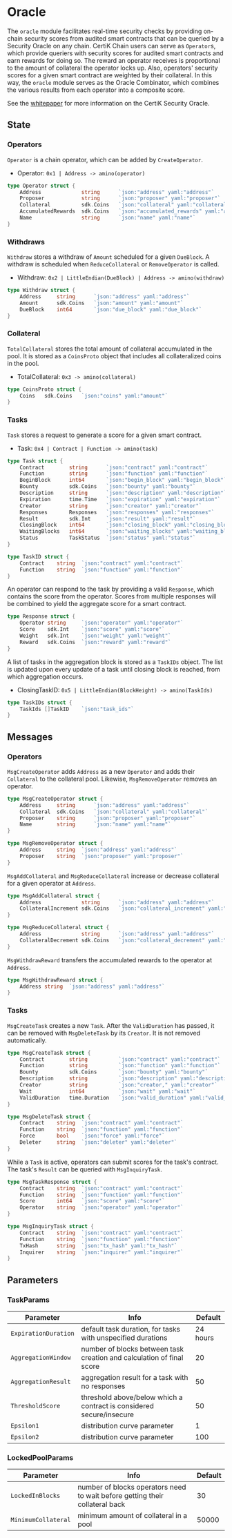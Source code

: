 # Oracle

The `oracle` module facilitates real-time security checks by providing on-chain security scores from audited smart contracts that can be queried by a Security Oracle on any chain.
CertiK Chain users can serve as `Operator`s, which provide queriers with security scores for audited smart contracts and earn rewards for doing so. The reward an operator receives is proportional to the amount of collateral the operator locks up. Also, operators' security scores for a given smart contract are weighted by their collateral. In this way, the `oracle` module serves as the Oracle Combinator, which combines the various results from each operator into a composite score.

See the [whitepaper](https://www.certik.foundation/whitepaper#2-CertiK-Security-Oracle) for more information on the CertiK Security Oracle.


## State

### Operators

`Operator` is a chain operator, which can be added by `CreateOperator`.

- Operator: `0x1 | Address -> amino(operator)`

```go
type Operator struct {
    Address             string      `json:"address" yaml:"address"`
    Proposer            string      `json:"proposer" yaml:"proposer"`
    Collateral          sdk.Coins   `json:"collateral" yaml:"collateral"`
    AccumulatedRewards  sdk.Coins   `json:"accumulated_rewards" yaml:"accumulated_rewards"`
    Name                string      `json:"name" yaml:"name"`
}
```

### Withdraws

`Withdraw` stores a withdraw of `Amount` scheduled for a given `DueBlock`. A withdraw is scheduled when `ReduceCollateral` or `RemoveOperator` is called.

- Withdraw: `0x2 | LittleEndian(DueBlock) | Address -> amino(withdraw)`

```go
type Withdraw struct {
    Address     string      `json:"address" yaml:"address"`
    Amount      sdk.Coins   `json:"amount" yaml:"amount"`
    DueBlock    int64       `json:"due_block" yaml:"due_block"`
}
```

### Collateral

`TotalCollateral` stores the total amount of collateral accumulated in the pool. It is stored as a `CoinsProto` object that includes all collateralized coins in the pool.

- TotalCollateral: `0x3 -> amino(collateral)`

```go
type CoinsProto struct {
    Coins   sdk.Coins   `json:"coins" yaml:"amount"`
}
```

### Tasks

`Task` stores a request to generate a score for a given smart contract.

- Task: `0x4 | Contract | Function -> amino(task)`

```go
type Task struct {
    Contract        string      `json:"contract" yaml:"contract"`
    Function        string      `json:"function" yaml:"function"`
    BeginBlock      int64       `json:"begin_block" yaml:"begin_block"`
    Bounty          sdk.Coins   `json:"bounty" yaml:"bounty"`
    Description     string      `json:"description" yaml:"description"`
    Expiration      time.Time   `json:"expiration" yaml:"expiration"`
    Creator         string		`json:"creator" yaml:"creator"`
    Responses       Responses   `json:"responses" yaml:"responses"`
    Result          sdk.Int     `json:"result" yaml:"result"`
    ClosingBlock    int64       `json:"closing_block" yaml:"closing_block"`
    WaitingBlocks   int64       `json:"waiting_blocks" yaml:"waiting_blocks"`
    Status          TaskStatus  `json:"status" yaml:"status"`
}

type TaskID struct {
    Contract    string  `json:"contract" yaml:"contract"`
    Function    string  `json:"function" yaml:"function"`
}
```

An operator can respond to the task by providing a valid `Response`, which contains the score from the operator. Scores from multiple responses will be combined to yield the aggregate score for a smart contract.

```go
type Response struct {
    Operator string		`json:"operator" yaml:"operator"`
    Score    sdk.Int	`json:"score" yaml:"score"`
    Weight   sdk.Int	`json:"weight" yaml:"weight"`
    Reward   sdk.Coins	`json:"reward" yaml:"reward"`
}
```

A list of tasks in the aggregation block is stored as a `TaskIDs` object. The list is updated upon every update of a task until closing block is reached, from which aggregation occurs.

- ClosingTaskID: `0x5 | LittleEndian(BlockHeight) -> amino(TaskIds)`

```go
type TaskIDs struct {
    TaskIds []TaskID    `json:"task_ids"`
}
```

## Messages

### Operators

`MsgCreateOperator` adds `Address` as a new `Operator` and adds their `Collateral` to the collateral pool. Likewise, `MsgRemoveOperator` removes an operator.

```go
type MsgCreateOperator struct {
    Address     string      `json:"address" yaml:"address"`
    Collateral  sdk.Coins   `json:"collateral" yaml:"collateral"`
    Proposer    string      `json:"proposer" yaml:"proposer"`
    Name        string      `json:"name" yaml:"name"`
}

type MsgRemoveOperator struct {
    Address     string  `json:"address" yaml:"address"`
    Proposer    string  `json:"proposer" yaml:"proposer"`
}
```

`MsgAddCollateral` and `MsgReduceCollateral` increase or decrease collateral for a given operator at `Address`.

```go
type MsgAddCollateral struct {
    Address             string      `json:"address" yaml:"address"`
    CollateralIncrement sdk.Coins   `json:"collateral_increment" yaml:"collateral_increment"`
}

type MsgReduceCollateral struct {
    Address             string      `json:"address" yaml:"address"`
    CollateralDecrement sdk.Coins   `json:"collateral_decrement" yaml:"collateral_decrement"`
}
```

`MsgWithdrawReward` transfers the accumulated rewards to the operator at `Address`.

```go
type MsgWithdrawReward struct {
    Address string  `json:"address" yaml:"address"`
}
```

### Tasks

`MsgCreateTask` creates a new `Task`. After the `ValidDuration` has passed, it can be removed with `MsgDeleteTask` by its `Creator`. It is not removed automatically.

```go
type MsgCreateTask struct {
    Contract        string          `json:"contract" yaml:"contract"`
    Function        string          `json:"function" yaml:"function"`
    Bounty          sdk.Coins       `json:"bounty" yaml:"bounty"`
    Description     string          `json:"description" yaml:"description"`
    Creator         string          `json:"creator," yaml:"creator"`
    Wait            int64           `json:"wait" yaml:"wait"`
    ValidDuration   time.Duration   `json:"valid_duration" yaml:"valid_duration"`
}

type MsgDeleteTask struct {
    Contract    string  `json:"contract" yaml:"contract"`
    Function    string  `json:"function" yaml:"function"`
    Force       bool    `json:"force" yaml:"force"`
    Deleter     string  `json:"deleter" yaml:"deleter"`
}
```

While a `Task` is active, operators can submit scores for the task's contract. The task's `Result` can be queried with `MsgInquiryTask`.

```go
type MsgTaskResponse struct {
    Contract    string  `json:"contract" yaml:"contract"`
    Function    string  `json:"function" yaml:"function"`
    Score       int64   `json:"score" yaml:"score"`
    Operator    string  `json:"operator" yaml:"operator"`
}

type MsgInquiryTask struct {
    Contract    string  `json:"contract" yaml:"contract"`
    Function    string  `json:"function" yaml:"function"`
    TxHash      string  `json:"tx_hash" yaml:"tx_hash"`
    Inquirer    string  `json:"inquirer" yaml:"inquirer"`
}
```

## Parameters

### TaskParams

| Parameter            | Info                                                                         | Default  |
|----------------------|------------------------------------------------------------------------------|----------|
| `ExpirationDuration` | default task duration, for tasks with unspecified durations                  | 24 hours |
| `AggregationWindow`  | number of blocks between task creation and calculation of final score        | 20       |
| `AggregationResult`  | aggregation result for a task with no responses                              | 50       |
| `ThresholdScore`     | threshold above/below which a contract is considered secure/insecure         | 50       |
| `Epsilon1`           | distribution curve parameter                                                 | 1        |
| `Epsilon2`           | distribution curve parameter                                                 | 100      |


### LockedPoolParams

| Parameter            | Info                                                                         | Default  |
|----------------------|------------------------------------------------------------------------------|----------|
| `LockedInBlocks`     | number of blocks operators need to wait before getting their collateral back | 30       |
| `MinimumCollateral`  | minimum amount of collateral in a pool										  | 50000    |
